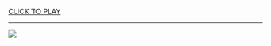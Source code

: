
<a href="https://premium76.site?title=clicking_games_unblocked&ref=13M">CLICK TO PLAY</a></h3>
<hr>

<a href="https://premium76.site?title=clicking_games_unblocked&ref=13M"><img src="https://clearcache.store/games.png"></a>


